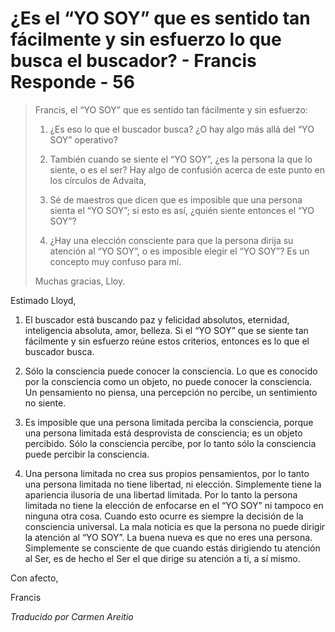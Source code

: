 # ¿Es el “YO SOY” que es sentido tan fácilmente y sin esfuerzo lo que busca el buscador? - Francis Responde - 56

>Francis, el “YO SOY” que es sentido tan fácilmente y sin esfuerzo:
>
>1. ¿Es eso lo que el buscador busca? ¿O hay algo más allá del “YO SOY” operativo?
>
>2. También cuando se siente el “YO SOY”, ¿es la persona la que lo siente, o es el ser? Hay algo de confusión acerca de este punto en los círculos de Advaita,
>
>3. Sé de maestros que dicen que es imposible que una persona sienta el “YO SOY”; si esto es así, ¿quién siente entonces el “YO SOY”?
>
>4. ¿Hay una elección consciente para que la persona dirija su atención al “YO SOY”, o es imposible elegir el “YO SOY”? Es un concepto muy confuso para mí.
>
>Muchas gracias, Lloy.

Estimado Lloyd,

1. El buscador está buscando paz y felicidad absolutos, eternidad, inteligencia absoluta, amor, belleza. Si el “YO SOY” que se siente tan fácilmente y sin esfuerzo reúne estos criterios, entonces es lo que el buscador busca.

2. Sólo la consciencia puede conocer la consciencia. Lo que es conocido por la consciencia como un objeto, no puede conocer la consciencia. Un pensamiento no piensa, una percepción no percibe, un sentimiento no siente.

3. Es imposible que una persona limitada perciba la consciencia, porque una persona limitada está desprovista de consciencia; es un objeto percibido. Sólo la consciencia percibe, por lo tanto sólo la consciencia puede percibir la consciencia.

4. Una persona limitada no crea sus propios pensamientos, por lo tanto una persona limitada no tiene libertad, ni elección. Simplemente tiene la apariencia ilusoria de una libertad limitada. Por lo tanto la persona limitada no tiene la elección de enfocarse en el “YO SOY” ni tampoco en ninguna otra cosa. Cuando esto ocurre es siempre la decisión de la consciencia universal. La mala noticia es que la persona no puede dirigir la atención al “YO SOY”. La buena nueva es que no eres una persona. Simplemente se consciente de que cuando estás dirigiendo tu atención al Ser, es de hecho el Ser el que dirige su atención a ti, a sí mismo.

Con afecto,

Francis

_Traducido por Carmen Areitio_

